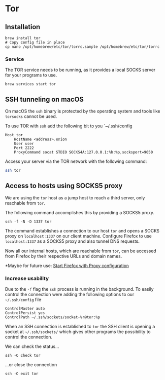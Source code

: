 # Tor

## Installation

```shell
brew install tor
# Copy config file in place
cp nano /opt/homebrew/etc/tor/torrc.sample /opt/homebrew/etc/tor/torrc
```
### Service

The TOR service needs to be running, as it provides a local SOCKS server for your programs to use.

```shell
brew services start tor
```

## SSH tunneling on macOS

On macOS the `ssh` binary is protected by the operating system and tools like `torsocks` cannot be used.

To use TOR with `ssh` add the following bit to you `~/.ssh/config

```config
Host tor
    HostName <address>.onion
    User user
    Port 2222
    ProxyCommand socat STDIO SOCKS4A:127.0.0.1:%h:%p,socksport=9050
```

Access your server via the TOR network with the following command:

```bash
ssh tor
```

## Access to hosts using SOCKS5 proxy

We are using the `tor` host as a jump host to reach a third server, only reachable from `tor`.

The following command accomplishes this by providing a SOCKS5 proxy.

```shell
ssh -f -N -D 1337 tor
```

The command establishes a connection to our host `tor` and opens a SOCKS proxy on `localhost:1337` on our client machine. 
Configure Firefox to use `localhost:1337` as a SOCKS5 proxy and also tunnel DNS requests.

Now all our internal hosts, which are reachable from `tor`, can be accessed from Firefox by their respective URLs and domain names.

*Maybe for future use: [Start Firefox with Proxy configuration](https://apple.stackexchange.com/questions/234016/change-firefox-proxy-from-terminal)

### Increase usability

Due to the `-f` flag the `ssh` process is running in the background. To easily control the connection were adding the following options to our `~/.ssh/config` file

```config
ControlMaster auto
ControlPersist yes
ControlPath ~/.ssh/sockets/socket-%r@tor:%p
```

When an SSH connection is established to `tor` the SSH client is opening a socket at `~/.ssh/sockets/` which gives other programs the possibility to control the connection.

We can check the status...

```shell
ssh -O check tor
```

...or close the connection

```shell
ssh -O exit tor
```
